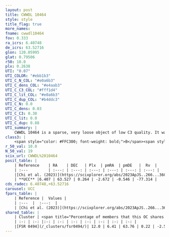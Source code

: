 ```yaml
---
layout: post
title: CWWDL 10464
style: style
title_flag: true
more_names: 
fname: cwwdl10464
fov: 0.333
ra_icrs: 6.40748
de_icrs: 63.52716
glon: 120.05995
glat: 0.79506
r50: 10.0
plx: 0.2638
UTI: "0.07"
UTI_COLOR: "#ebb1b3"
UTI_C_N_COL: "#e0a6b3"
UTI_C_dens_COL: "#e4aab3"
UTI_C_C3_COL: "#fff1d4"
UTI_C_lit_COL: "#e0a6b3"
UTI_C_dup_COL: "#b4ddc3"
UTI_C_N: 0.0
UTI_C_dens: 0.03
UTI_C_C3: 0.38
UTI_C_lit: 0.0
UTI_C_dup: 0.88
UTI_summary: |
    CWWDL 10464 is a sparse, very loose object of low C3 quality. It was recently reported in the literature.<br><br>This is very likely a unique object, which shares a small percentage of members with at least one previously reported entry.<br><br><span style="color: #99180f; font-weight: bold;">Warning: </span>contains less than 25 stars with <i>P>0.5</i> estimated.
class3: |
    <span style="color: #FFC300; font-weight: bold;">B</span><span style="color: red; font-weight: bold;">C</span>
r_50_val: 10.0
N_50_val: 19
scix_url: CWWDL%2010464
posit_table: |
    | Reference    | RA    | DEC   | Plx  | pmRA  | pmDE   |  Rv  |
    | :---         | :---: | :---: | :---: | :---: | :---: | :---: |
    |[Chi et al. (2023)](https://scixplorer.org/abs/2023ApJS..266...36C) | 6.495 | 63.569 | 0.273 | -2.642 | -0.555 | -106.717 |
    | **UCC** |6.407 | 63.527 | 0.264 | -2.672 | -0.546 | -77.314 | 
cds_radec: 6.40748,+63.52716
carousel: UCC
fpars_table: |
    | Reference |  Values |
    | :---  |  :---:  |
    | [Chi et al. (2023)](https://scixplorer.org/abs/2023ApJS..266...36C) | `logAge=7.64, Z=0.4` |
shared_table: |
    | Cluster | <span title="Percentage of members that this OC shares with the ones listed">%</span>   | RA   | DEC   | Plx   | pmRA  | pmDE  | Rv | UTI |
    | :-: | :-: |:-: | :-: | :-: | :-: | :-: | :-: | :-: |
    |[FSR 0494](/_clusters/fsr0494/)| 12.0 | 6.41 | 63.76 | 0.22 | -2.5 | -0.92 | -65.75 |0.9 |
---
```

